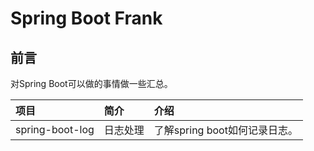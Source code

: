 # Spring Boot Frank #

## 前言 ##
对Spring Boot可以做的事情做一些汇总。

|项目|简介|介绍|
|:--|:--|:--|
|spring-boot-log|日志处理|了解spring boot如何记录日志。|
